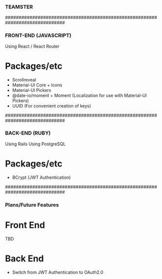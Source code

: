 ### TEAMSTER


##############################################################################

### FRONT-END (JAVASCRIPT)

Using React / React Router

# Packages/etc

- Scrollreveal
- Material-UI Core + Icons
- Material-UI Pickers
- @date-io/moment + Moment (Localization for use with Material-UI Pickers)
- UUID (For convenient creation of keys)


##############################################################################

### BACK-END (RUBY)

Using Rails
Using PostgreSQL

# Packages/etc

- BCrypt (JWT Authentication)


##############################################################################

### Plans/Future Features

# Front End

TBD

# Back End

- Switch from JWT Authentication to OAuth2.0 


